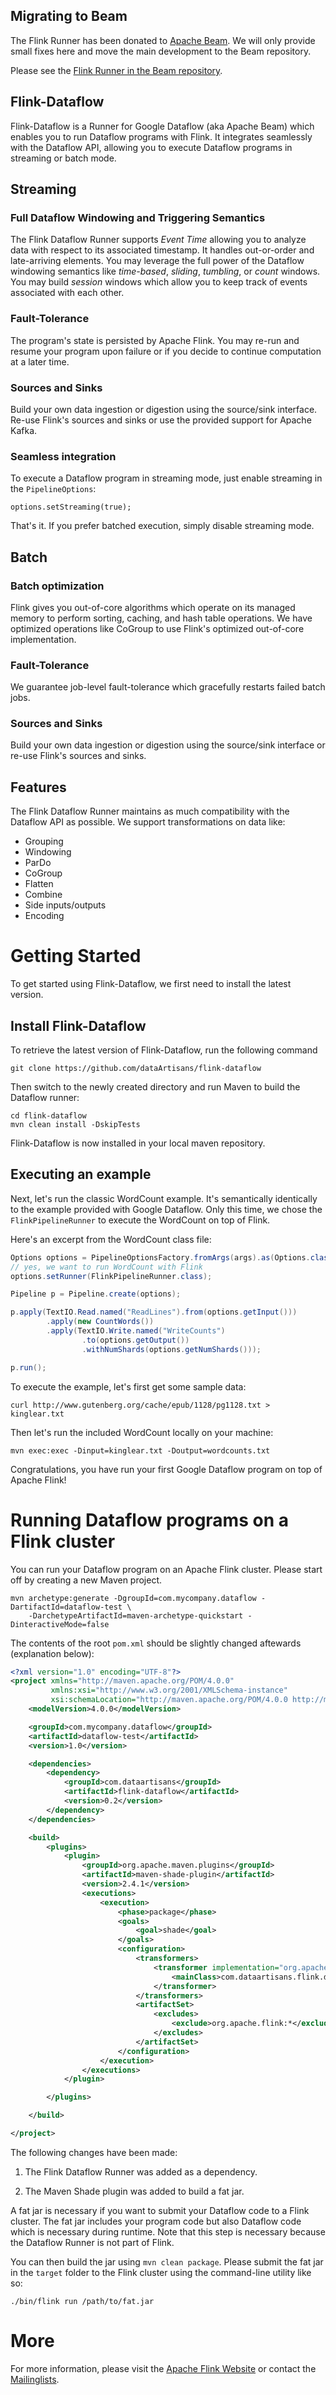 Migrating to Beam
-----------------

The Flink Runner has been donated to [Apache Beam](https://github.com/apache/incubator-beam/). We will
only provide small fixes here and move the main development to the Beam repository.

Please see the [Flink Runner in the Beam repository](https://github.com/apache/incubator-beam/tree/master/runners/flink).


Flink-Dataflow
--------------

Flink-Dataflow is a Runner for Google Dataflow (aka Apache Beam) which enables you to
run Dataflow programs with Flink. It integrates seamlessly with the Dataflow
API, allowing you to execute Dataflow programs in streaming or batch mode.

## Streaming

### Full Dataflow Windowing and Triggering Semantics

The Flink Dataflow Runner supports *Event Time* allowing you to analyze data with respect to its
associated timestamp. It handles out-or-order and late-arriving elements. You may leverage the full
power of the Dataflow windowing semantics like *time-based*, *sliding*, *tumbling*, or *count*
windows. You may build *session* windows which allow you to keep track of events associated with
each other.

### Fault-Tolerance

The program's state is persisted by Apache Flink. You may re-run and resume your program upon
failure or if you decide to continue computation at a later time.

### Sources and Sinks

Build your own data ingestion or digestion using the source/sink interface. Re-use Flink's sources
and sinks or use the provided support for Apache Kafka.

### Seamless integration

To execute a Dataflow program in streaming mode, just enable streaming in the `PipelineOptions`:

    options.setStreaming(true);

That's it. If you prefer batched execution, simply disable streaming mode.

## Batch

### Batch optimization

Flink gives you out-of-core algorithms which operate on its managed memory to perform sorting, 
caching, and hash table operations. We have optimized operations like CoGroup to use Flink's
optimized out-of-core implementation.

### Fault-Tolerance

We guarantee job-level fault-tolerance which gracefully restarts failed batch jobs.

### Sources and Sinks

Build your own data ingestion or digestion using the source/sink interface or re-use Flink's sources
and sinks.

## Features

The Flink Dataflow Runner maintains as much compatibility with the Dataflow API as possible. We
support transformations on data like:

- Grouping
- Windowing
- ParDo
- CoGroup
- Flatten
- Combine
- Side inputs/outputs
- Encoding

# Getting Started

To get started using Flink-Dataflow, we first need to install the latest version.

## Install Flink-Dataflow ##

To retrieve the latest version of Flink-Dataflow, run the following command

    git clone https://github.com/dataArtisans/flink-dataflow

Then switch to the newly created directory and run Maven to build the Dataflow runner:

    cd flink-dataflow
    mvn clean install -DskipTests

Flink-Dataflow is now installed in your local maven repository.

## Executing an example

Next, let's run the classic WordCount example. It's semantically identically to
the example provided with Google Dataflow. Only this time, we chose the
`FlinkPipelineRunner` to execute the WordCount on top of Flink.

Here's an excerpt from the WordCount class file:

```java
Options options = PipelineOptionsFactory.fromArgs(args).as(Options.class);
// yes, we want to run WordCount with Flink
options.setRunner(FlinkPipelineRunner.class);

Pipeline p = Pipeline.create(options);

p.apply(TextIO.Read.named("ReadLines").from(options.getInput()))
		.apply(new CountWords())
		.apply(TextIO.Write.named("WriteCounts")
				.to(options.getOutput())
				.withNumShards(options.getNumShards()));

p.run();
```

To execute the example, let's first get some sample data:

    curl http://www.gutenberg.org/cache/epub/1128/pg1128.txt > kinglear.txt

Then let's run the included WordCount locally on your machine:

    mvn exec:exec -Dinput=kinglear.txt -Doutput=wordcounts.txt

Congratulations, you have run your first Google Dataflow program on top of Apache Flink!


# Running Dataflow programs on a Flink cluster

You can run your Dataflow program on an Apache Flink cluster. Please start off by creating a new
Maven project.

    mvn archetype:generate -DgroupId=com.mycompany.dataflow -DartifactId=dataflow-test \
        -DarchetypeArtifactId=maven-archetype-quickstart -DinteractiveMode=false

The contents of the root `pom.xml` should be slightly changed aftewards (explanation below):

```xml
<?xml version="1.0" encoding="UTF-8"?>
<project xmlns="http://maven.apache.org/POM/4.0.0"
         xmlns:xsi="http://www.w3.org/2001/XMLSchema-instance"
         xsi:schemaLocation="http://maven.apache.org/POM/4.0.0 http://maven.apache.org/xsd/maven-4.0.0.xsd">
    <modelVersion>4.0.0</modelVersion>

    <groupId>com.mycompany.dataflow</groupId>
    <artifactId>dataflow-test</artifactId>
    <version>1.0</version>

    <dependencies>
        <dependency>
            <groupId>com.dataartisans</groupId>
            <artifactId>flink-dataflow</artifactId>
            <version>0.2</version>
        </dependency>
    </dependencies>

    <build>
        <plugins>
            <plugin>
                <groupId>org.apache.maven.plugins</groupId>
                <artifactId>maven-shade-plugin</artifactId>
                <version>2.4.1</version>
                <executions>
                    <execution>
                        <phase>package</phase>
                        <goals>
                            <goal>shade</goal>
                        </goals>
                        <configuration>
                            <transformers>
                                <transformer implementation="org.apache.maven.plugins.shade.resource.ManifestResourceTransformer">
                                    <mainClass>com.dataartisans.flink.dataflow.examples.WordCount</mainClass>
                                </transformer>
                            </transformers>
                            <artifactSet>
                                <excludes>
                                    <exclude>org.apache.flink:*</exclude>
                                </excludes>
                            </artifactSet>
                        </configuration>
                    </execution>
                </executions>
            </plugin>

        </plugins>

    </build>

</project>
```

The following changes have been made:

1. The Flink Dataflow Runner was added as a dependency.

2. The Maven Shade plugin was added to build a fat jar.

A fat jar is necessary if you want to submit your Dataflow code to a Flink cluster. The fat jar
includes your program code but also Dataflow code which is necessary during runtime. Note that this
step is necessary because the Dataflow Runner is not part of Flink.

You can then build the jar using `mvn clean package`. Please submit the fat jar in the `target`
folder to the Flink cluster using the command-line utility like so:

    ./bin/flink run /path/to/fat.jar


# More

For more information, please visit the [Apache Flink Website](http://flink.apache.org) or contact
the [Mailinglists](http://flink.apache.org/community.html#mailing-lists).